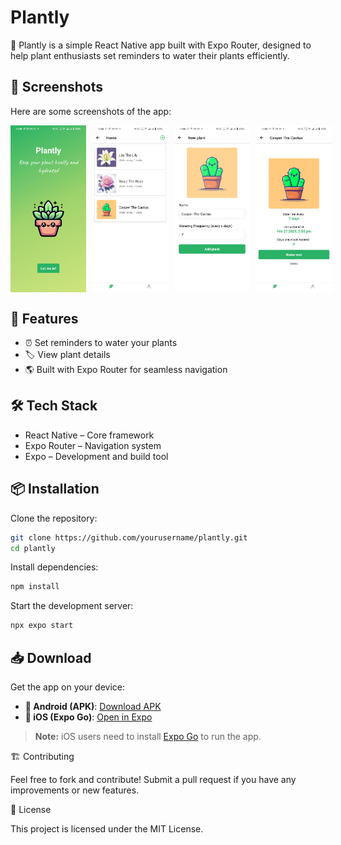 # Plantly

🌱 Plantly is a simple React Native app built with Expo Router, designed to help plant enthusiasts set reminders to water their plants efficiently.

## 📸 Screenshots

Here are some screenshots of the app:

<div style="display: flex; gap: 10px;">
  <img src="./screenshots/rn_image_picker_lib_temp_b4ba7632-103d-41c0-9c32-110ed463455d.jpg" width="24%" />
  <img src="./screenshots/rn_image_picker_lib_temp_032c57ed-c986-4b25-8f72-f4e6edb9f101.jpg" width="24%" />
  <img src="./screenshots/rn_image_picker_lib_temp_0cad21df-ed5a-4079-b002-c6fef5cd6be9.jpg" width="24%" />
  <img src="./screenshots/rn_image_picker_lib_temp_34baa7b7-639c-4870-b8cb-484a009f7001.jpg" width="24%" />
</div>

## 🚀 Features

- ⏰ Set reminders to water your plants
- 🏷️ View plant details
- 🌎 Built with Expo Router for seamless navigation

## 🛠️ Tech Stack

- React Native – Core framework
- Expo Router – Navigation system
- Expo – Development and build tool

## 📦 Installation

Clone the repository:

```bash
git clone https://github.com/yourusername/plantly.git
cd plantly
```

Install dependencies:

```bash
npm install
```

Start the development server:

```bash
npx expo start
```

## 📥 Download

Get the app on your device:

- **📱 Android (APK)**: [Download APK](https://appho.st/d/Fz3mLsBa)
- **🍏 iOS (Expo Go)**: [Open in Expo](https://expo.dev/accounts/huseinhk/projects/plantly/builds/86a27d8b-d54e-4c6d-87da-c043e6baa9e3)

> **Note:** iOS users need to install [Expo Go](https://expo.dev/client) to run the app.

🏗️ Contributing

Feel free to fork and contribute! Submit a pull request if you have any improvements or new features.

📜 License

This project is licensed under the MIT License.
